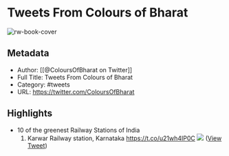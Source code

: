 # Tweets From Colours of Bharat

![rw-book-cover](https://pbs.twimg.com/profile_images/1482984945794826242/n4Dzdgqi.jpg)

## Metadata
- Author: [[@ColoursOfBharat on Twitter]]
- Full Title: Tweets From Colours of Bharat
- Category: #tweets
- URL: https://twitter.com/ColoursOfBharat

## Highlights
- 10 of the greenest Railway Stations of India
  1. Karwar Railway station, Karnataka https://t.co/u21wh4IP0C
  ![](https://pbs.twimg.com/media/FgIgDEgaAAEDHO3.png) ([View Tweet](https://twitter.com/ColoursOfBharat/status/1585882076888588289))
